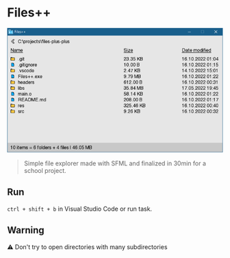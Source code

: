 # Files++

![Screenshot](./res/img/screenshot.png)

> Simple file explorer made with SFML and finalized in 30min for a school project.

## Run
`ctrl + shift + b` in Visual Studio Code or run task.

## Warning
⚠️ Don't try to open directories with many subdirectories
